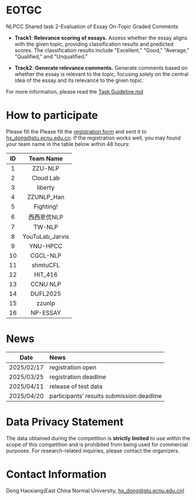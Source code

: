 # EOTGC
NLPCC Shared task 2-Evaluation of Essay On-Topic Graded Comments

- **Track1**: **Relevance scoring of essays.** Assess whether the essay aligns with the given topic, providing classification results and predicted scores. The classification results include "Excellent," "Good," "Average," "Qualified," and "Unqualified."

- **Track2**: **Generate relevance comments.** Generate comments based on whether the essay is relevant to the topic, focusing solely on the central idea of the essay and its relevance to the given topic.

For more information, please read the [Task Guideline.md](https://github.com/cubenlp/EOTGC-2025NLPCC/blob/main/Task%20Guideline.md)
# How to participate
Please fill the Please fill the [registration form](https://github.com/cubenlp/EOTGC-2025NLPCC/raw/main/NLPCC2025.SharedTask2.RegistrationForm.doc) and sent it to hx_dong@stu.ecnu.edu.cn. If the registration works well, you may found your team name in the table below within 48 hours:

| ID | Team Name |
|:-------:|:-------:|
| 1 | ZZU-NLP |
| 2 | Cloud Lab |
| 3 | liberty |
| 4 | ZZUNLP_Han |
| 5 | Fighting! |
| 6 | 西西恩优NLP |
| 7 | TW-NLP |
| 8 | YouTuLab_Jarvis |
| 9 | YNU-HPCC |
| 10 | CGCL-NLP |
| 11 | shmtuCFL |
| 12 | HIT_416 |
| 13 | CCNU NLP |
| 14 | DUFL2025 |
| 15 | zzunlp |
| 16 | NP-ESSAY |

# News
| Date | News |
|:-------:|:-------|
| 2025/02/17 | registration open  |
| 2025/03/25 | registration deadline  |
| 2025/04/11 | release of test data  |
| 2025/04/20 | participants’ results submission deadline  |

# Data Privacy Statement
The data obtained during the competition is **strictly limited** to use within the scope of this competition and is prohibited from being used for commercial purposes. For research-related inquiries, please contact the organizers.
# Contact Information
Dong Haoxiang(East China Normal University, hx_dong@stu.ecnu.edu.cn)


